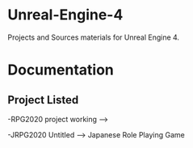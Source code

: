 # Unreal-Engine-4
Projects and Sources materials for Unreal Engine 4.

# Documentation


Project Listed
-----------------
-RPG2020 project working -->

-JRPG2020 Untitled --> Japanese Role Playing Game
